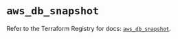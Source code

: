 # `aws_db_snapshot`

Refer to the Terraform Registry for docs: [`aws_db_snapshot`](https://registry.terraform.io/providers/hashicorp/aws/6.0.0/docs/resources/db_snapshot).
